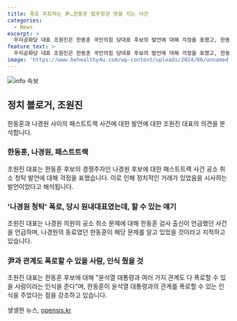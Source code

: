 ```yaml
---
title: 폭로 후회하는 尹…한동훈 법무장관 땅을 치는 사건
categories:
  - News
excerpt: >
  우리공화당 대표 조원진은 한동훈 국민의힘 당대표 후보의 발언에 대해 걱정을 표했고, 한동훈 후보가 나경원 후보와 관련한 패스트트랙 사건을 폭로할 수 있는 인식을 주는 것으로 보였다. 또한, 조 대표는 한동훈 후보가 당선되면 관련 문제를 해결할 것으로 전망했다. 또한, 김건희 여사의 명품백 수수 의혹과 관련하여 조 대표는 윤석열 정부에서의 큰 리스크라고 지적했다.
feature_text: >
  우리공화당 대표 조원진은 한동훈 국민의힘 당대표 후보의 발언에 대해 걱정을 표했고, 한동훈 후보가 나경원 후보와 관련한 패스트트랙 사건을 폭로할 수 있는 인식을 주는 것으로 보였다. 또한, 조 대표는 한동훈 후보가 당선되면 관련 문제를 해결할 것으로 전망했다. 또한, 김건희 여사의 명품백 수수 의혹과 관련하여 조 대표는 윤석열 정부에서의 큰 리스크라고 지적했다.
image: 'https://www.behealthy4u.com/wp-content/uploads/2024/06/unnamed-file.png'
---
```


<p><img src="https://www.behealthy4u.com/wp-content/uploads/2024/06/unnamed-file.png" alt="info 속보" /></p>

<h2 data-ke-size="size26">정치 블로거, 조원진</h2>

<p data-ke-size="size16">한동훈과 나경원 사이의 패스트트랙 사건에 대한 발언에 대한 조원진 대표의 의견을 분석합니다.</p>

<h3><b>한동훈, 나경원, 패스트트랙</b></h3>

<p data-ke-size="size16">조원진 대표는 한동훈 후보의 경쟁주자인 나경원 후보에 대한 패스트트랙 사건 공소 취소 청탁 발언에 대해 걱정을 표했습니다. 이로 인해 정치적인 거래가 있었음을 시사하는 발언이었다고 해석됩니다.</p>

<h3><b>'나경원 청탁' 폭로, 당시 원내대표였는데, 할 수 있는 얘기</b></h3>

<p data-ke-size="size16">조원진 대표는 나경원 의원의 공소 취소 문제에 대해 한동훈 검사 출신이 언급했던 사건을 언급하며, 나경원의 동료였던 한동훈이 해당 문제를 알고 있었을 것이라고 지적하고 있습니다.</p>

<h3><b>尹과 관계도 폭로할 수 있을 사람, 인식 줬을 것</b></h3>

<p data-ke-size="size16">조원진 대표는 한동훈 후보에 대해 "윤석열 대통령과 여러 가지 관계도 다 폭로할 수 있을 사람이라는 인식을 준다"며, 한동훈이 윤석열 대통령과의 관계를 폭로할 수 있는 인식을 주었다는 점을 강조하고 있습니다.</p>
생생한 뉴스, <a href="https://opensis.kr" rel="dofollow">opensis.kr</a>


